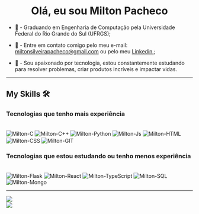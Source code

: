 <h1 align="center">Olá, eu sou Milton Pacheco</h1>
<!-- <h3 align="center">Sou desenvolvedor mobile</h3> -->

- 📕 - Graduando em Engenharia de Computação pela Universidade Federal do Rio Grande do Sul (UFRGS);

- 💬 - Entre em contato comigo pelo meu e-mail: miltonsilveirapacheco@gmail.com ou pelo meu <a href="https://www.linkedin.com/in/miltonspacheco/"> Linkedin </a>;

- 🚀 - Sou apaixonado por tecnologia, estou constantemente estudando para resolver problemas, criar produtos incríveis e impactar vidas.

<hr>

## My Skills 🛠

### Tecnologias que tenho mais experiência
<div style="display: inline_block"><br>
  <img align="center" alt="Milton-C" src="https://img.shields.io/badge/C-00599C?style=for-the-badge&logo=c&logoColor=white">
  <img align="center" alt="Milton-C++" src="https://img.shields.io/badge/C%2B%2B-00599C?style=for-the-badge&logo=c%2B%2B&logoColor=white">
  <img align="center" alt="Milton-Python" src="https://img.shields.io/badge/Python-14354C?style=for-the-badge&logo=python&logoColor=white">
  <img align="center" alt="Milton-Js" src="https://img.shields.io/badge/JavaScript-F7DF1E?style=for-the-badge&logo=javascript&logoColor=black">
  <img align="center" alt="Milton-HTML" src="https://img.shields.io/badge/HTML5-E34F26?style=for-the-badge&logo=html5&logoColor=white">
  <img align="center" alt="Milton-CSS" src="https://img.shields.io/badge/CSS3-1572B6?style=for-the-badge&logo=css3&logoColor=white">
  <img align="center" alt="Milton-GIT" src="https://img.shields.io/badge/GIT-E44C30?style=for-the-badge&logo=git&logoColor=white">
</div>

### Tecnologias que estou estudando ou tenho menos experiência
<div style="display: inline_block"><br>
  <img align="center" alt="Milton-Flask" src="https://img.shields.io/badge/Flask-000000?style=for-the-badge&logo=flask&logoColor=white">
  <img align="center" alt="Milton-React" src="https://img.shields.io/badge/React-20232A?style=for-the-badge&logo=react&logoColor=61DAFB">
  <img align="center" alt="Milton-TypeScript" src="https://img.shields.io/badge/TypeScript-007ACC?style=for-the-badge&logo=typescript&logoColor=white">
  <img align="center" alt="Milton-SQL" src="https://img.shields.io/badge/PostgreSQL-316192?style=for-the-badge&logo=postgresql&logoColor=white">
  <img align="center" alt="Milton-Mongo" src="https://img.shields.io/badge/MongoDB-4EA94B?style=for-the-badge&logo=mongodb&logoColor=white">
</div>

<hr>
 
![](https://github-readme-streak-stats.herokuapp.com/?user=miltonspacheco&theme=algolia&hide_border=false)<br/>
![](https://github-readme-stats.vercel.app/api/top-langs/?username=miltonspacheco&theme=algolia&hide_border=false&include_all_commits=true&count_private=false&layout=compact)
 <div> 
 
</div>
